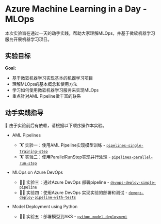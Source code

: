 # Azure Machine Learning in a Day - MLOps

本次实验旨在通过一天的动手实践，帮助大家理解MLOps，并基于微软机器学习服务开展机器学习项目。

## 实验目标

**Goal:**
* 基于微软机器学习实现基本的机器学习项目
* 理解MLOps的基本概念和使用方法
* 学习如何使用微软机器学习服务来实现MLOps
* 重点针对AML Pipeline做丰富的联系


## 动手实践指导

:pushpin:  由于实验前后有依赖，请根据以下顺序操作本实验。

* AML Pipelines
  * :weight_lifting: 实验一：使用AML Pipeline实现模型训练 - [`pipelines-single-training-step`](pipelines-single-training-step/README.md)
  * :weight_lifting: 实验二：使用ParallelRunStep实现并行处理 - [`pipelines-parallel-run-step`](pipelines-parallel-run-step/README.md)

* MLOps on Azure DevOps
  * :weight_lifting_woman: 实验三：通过Azure DevOps 部署pipeline - [`devops-deploy-simple-pipeline`](devops-deploy-simple-pipeline/README.md)
  * :weight_lifting_woman: 实验四：使用Azure DevOps 实现实验的部署和测试 - [`devops-deploy-pipeline-with-tests`](devops-deploy-pipeline-with-tests/README.md)
* Model Deployment using Python
  * :weight_lifting_woman: 实验五：部署模型到AKS - [`python-model-deployment`](python-model-deployment/README.md)

